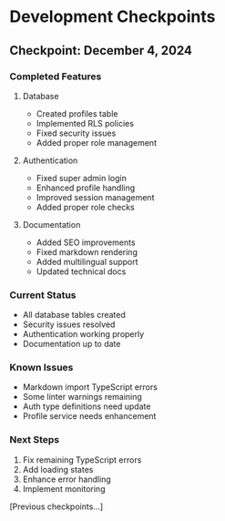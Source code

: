 # Development Checkpoints

## Checkpoint: December 4, 2024

### Completed Features
1. Database
   - Created profiles table
   - Implemented RLS policies
   - Fixed security issues
   - Added proper role management

2. Authentication
   - Fixed super admin login
   - Enhanced profile handling
   - Improved session management
   - Added proper role checks

3. Documentation
   - Added SEO improvements
   - Fixed markdown rendering
   - Added multilingual support
   - Updated technical docs

### Current Status
- All database tables created
- Security issues resolved
- Authentication working properly
- Documentation up to date

### Known Issues
- Markdown import TypeScript errors
- Some linter warnings remaining
- Auth type definitions need update
- Profile service needs enhancement

### Next Steps
1. Fix remaining TypeScript errors
2. Add loading states
3. Enhance error handling
4. Implement monitoring

[Previous checkpoints...] 